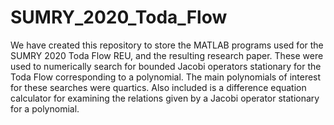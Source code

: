 # SUMRY_2020_Toda_Flow

We have created this repository to store the MATLAB programs used for the SUMRY 2020 Toda Flow REU, and the resulting research paper.
These were used to numerically search for bounded Jacobi operators stationary for the Toda Flow corresponding to a polynomial. The main polynomials of interest for these searches were quartics.
Also included is a difference equation calculator for examining the relations given by a Jacobi operator stationary for a polynomial.
